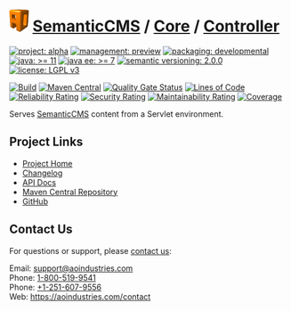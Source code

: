 # [<img src="ao-logo.png" alt="AO Logo" width="35" height="40">](https://github.com/aoindustries) [SemanticCMS](https://github.com/aoindustries/semanticcms) / [Core](https://github.com/aoindustries/semanticcms-core) / [Controller](https://github.com/aoindustries/semanticcms-core-controller)

[![project: alpha](https://semanticcms.com/ao-badges/project-alpha.svg)](https://aoindustries.com/life-cycle#project-alpha)
[![management: preview](https://semanticcms.com/ao-badges/management-preview.svg)](https://aoindustries.com/life-cycle#management-preview)
[![packaging: developmental](https://semanticcms.com/ao-badges/packaging-developmental.svg)](https://aoindustries.com/life-cycle#packaging-developmental)  
[![java: &gt;= 11](https://semanticcms.com/ao-badges/java-11.svg)](https://docs.oracle.com/en/java/javase/11/docs/api/)
[![java ee: &gt;= 7](https://semanticcms.com/ao-badges/javaee-7.svg)](https://docs.oracle.com/javaee/7/api/)
[![semantic versioning: 2.0.0](https://semanticcms.com/ao-badges/semver-2.0.0.svg)](http://semver.org/spec/v2.0.0.html)
[![license: LGPL v3](https://semanticcms.com/ao-badges/license-lgpl-3.0.svg)](https://www.gnu.org/licenses/lgpl-3.0)

[![Build](https://github.com/aoindustries/semanticcms-core-controller/workflows/Build/badge.svg?branch=master)](https://github.com/aoindustries/semanticcms-core-controller/actions?query=workflow%3ABuild)
[![Maven Central](https://maven-badges.herokuapp.com/maven-central/com.semanticcms/semanticcms-core-controller/badge.svg)](https://maven-badges.herokuapp.com/maven-central/com.semanticcms/semanticcms-core-controller)
[![Quality Gate Status](https://sonarcloud.io/api/project_badges/measure?branch=master&project=com.semanticcms%3Asemanticcms-core-controller&metric=alert_status)](https://sonarcloud.io/dashboard?branch=master&id=com.semanticcms%3Asemanticcms-core-controller)
[![Lines of Code](https://sonarcloud.io/api/project_badges/measure?branch=master&project=com.semanticcms%3Asemanticcms-core-controller&metric=ncloc)](https://sonarcloud.io/component_measures?branch=master&id=com.semanticcms%3Asemanticcms-core-controller&metric=ncloc)  
[![Reliability Rating](https://sonarcloud.io/api/project_badges/measure?branch=master&project=com.semanticcms%3Asemanticcms-core-controller&metric=reliability_rating)](https://sonarcloud.io/component_measures?branch=master&id=com.semanticcms%3Asemanticcms-core-controller&metric=Reliability)
[![Security Rating](https://sonarcloud.io/api/project_badges/measure?branch=master&project=com.semanticcms%3Asemanticcms-core-controller&metric=security_rating)](https://sonarcloud.io/component_measures?branch=master&id=com.semanticcms%3Asemanticcms-core-controller&metric=Security)
[![Maintainability Rating](https://sonarcloud.io/api/project_badges/measure?branch=master&project=com.semanticcms%3Asemanticcms-core-controller&metric=sqale_rating)](https://sonarcloud.io/component_measures?branch=master&id=com.semanticcms%3Asemanticcms-core-controller&metric=Maintainability)
[![Coverage](https://sonarcloud.io/api/project_badges/measure?branch=master&project=com.semanticcms%3Asemanticcms-core-controller&metric=coverage)](https://sonarcloud.io/component_measures?branch=master&id=com.semanticcms%3Asemanticcms-core-controller&metric=Coverage)

Serves [SemanticCMS](https://github.com/aoindustries/semanticcms) content from a Servlet environment.

## Project Links
* [Project Home](https://semanticcms.com/core/controller/)
* [Changelog](https://semanticcms.com/core/controller/changelog)
* [API Docs](https://semanticcms.com/core/controller/apidocs/)
* [Maven Central Repository](https://search.maven.org/artifact/com.semanticcms/semanticcms-core-controller)
* [GitHub](https://github.com/aoindustries/semanticcms-core-controller)

## Contact Us
For questions or support, please [contact us](https://aoindustries.com/contact):

Email: [support@aoindustries.com](mailto:support@aoindustries.com)  
Phone: [1-800-519-9541](tel:1-800-519-9541)  
Phone: [+1-251-607-9556](tel:+1-251-607-9556)  
Web: https://aoindustries.com/contact
